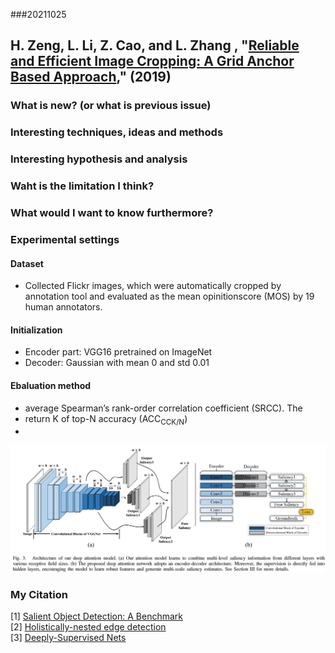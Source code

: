 ###20211025

## H. Zeng, L. Li, Z. Cao, and L. Zhang , "[Reliable and Efficient Image Cropping: A Grid Anchor Based Approach](https://ieeexplore.ieee.org/document/8953733/authors#authors)," (2019)

### What is new? (or what is previous issue)<br>


### Interesting techniques, ideas and methods<br>

### Interesting hypothesis and analysis<br>

### Waht is the limitation I think?<br>

### What would I want to know furthermore?<br>

### Experimental settings
#### Dataset<br>
  - Collected Flickr images, which were automatically cropped by annotation tool and evaluated as the mean opinitionscore (MOS) by 19 human annotators.
 
#### Initialization<br>
  - Encoder part: VGG16 pretrained on ImageNet
  - Decoder: Gaussian with mean 0 and std 0.01

#### Ebaluation method<br>
 - average Spearman’s rank-order correlation coefficient (SRCC). The
 - return K of top-N accuracy (ACC<sub>CC</sub><sub>K/N</sub>)
 - 
![ACC<sub>CC</sub><sub>K/N</sub>](https://github.com/yours-schnee/LiteratureReview/blob/imgs/imgs/DeepVisualAttentionPrediction.png?raw=true)

### My Citation<br>
 [1] [Salient Object Detection: A Benchmark](https://ieeexplore.ieee.org/abstract/document/7293665?casa_token=Amwukp6MlIQAAAAA:L5erpcJswXlxjkm2OAnsoN_b-ELrJN9LU72LtTcAxDXoPvhDeRqf7cZgcCQCSFlMOWApzwYyXvk)<br>
 [2] [Holistically-nested edge detection](https://openaccess.thecvf.com/content_iccv_2015/html/Xie_Holistically-Nested_Edge_Detection_ICCV_2015_paper.html)<br>
 [3] [Deeply-Supervised Nets](http://proceedings.mlr.press/v38/lee15a.html)
